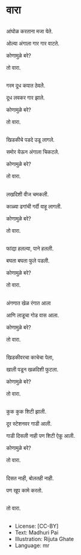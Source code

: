 # वारा

##
आंघोळ करताना मजा येते. 

ओल्या अंगाला गार गार वाटते. 

कोणामुळे बरे? 

तो वारा. 

##
गरम दूध कपात ठेवलेे. 

दूध लवकर गार झाले. 

कोणामुळे बरे? 

तो वारा. 

##
खिडकीचे पडदे उडू लागले. 

समोर येऊन अंगाला चिकटले. 

कोणामुळे बरे? 

तो वारा. 

##
लखदिशी वीज चमकली. 

काळ्या ढगांची गर्दी वाहू लागली. 

कोणामुळे बरे? 

तो वारा. 

##
फांद्या हलल्या, पाने हलली. 

बघता बघता फुले पडली. 

कोणामुळे बरे? 

तो वारा. 

##
अंगणात खेळ रंगात आला 

आणि लाडूचा गोड वास आला. 

कोणामुळे बरे? 

तो वारा. 

##
खिडकीवरचा काचेचा पेला, 

खाली पडून खळदिशी फुटला. 

कोणामुळे बरे? 

तो वारा. 

##
कुक कुक शिटी झाली. 

दूर स्टेशनवर गाडी आली. 

गाडी दिसली नाही पण शिटी ऐकू आली. 

कोणामुळे बरे? 

तो वारा. 

##
दिसत नाही, बोलतही नाही. 

पण खूप कामे करतो. 

##
तो वारा. 

##
* License: [CC-BY]
* Text: Madhuri Pai
* Illustration: Rijuta Ghate
* Language: mr
